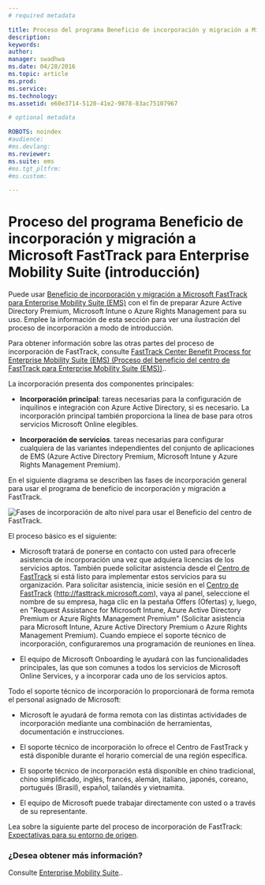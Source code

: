 ```yaml
---
# required metadata

title: Proceso del programa Beneficio de incorporación y migración a Microsoft FastTrack para Enterprise Mobility Suite (introducción)
description:
keywords:
author: 
manager: swadhwa
ms.date: 04/28/2016
ms.topic: article
ms.prod:
ms.service:
ms.technology:
ms.assetid: e60e3714-5120-41e2-9878-83ac75107967

# optional metadata

ROBOTS: noindex
#audience:
#ms.devlang:
ms.reviewer: 
ms.suite: ems
#ms.tgt_pltfrm:
#ms.custom:

---
```


# Proceso del programa Beneficio de incorporación y migración a Microsoft FastTrack para Enterprise Mobility Suite (introducción)

Puede usar [Beneficio de incorporación y migración a Microsoft FastTrack para Enterprise Mobility Suite (EMS)](fasttrack-center-benefit-for-enterprise-mobility-suite-ems.md) con el fin de preparar Azure Active Directory Premium, Microsoft Intune o Azure Rights Management para su uso. Emplee la información de esta sección para ver una ilustración del proceso de incorporación a modo de introducción.

Para obtener información sobre las otras partes del proceso de incorporación de FastTrack, consulte [FastTrack Center Benefit Process for Enterprise Mobility Suite (EMS) (Proceso del beneficio del centro de FastTrack para Enterprise Mobility Suite (EMS))](fasttrack-center-benefit-process-for-enterprise-mobility-suite-ems.md)..


La incorporación presenta dos componentes principales:

-   **Incorporación principal**: tareas necesarias para la configuración de inquilinos e integración con Azure Active Directory, si es necesario. La incorporación principal también proporciona la línea de base para otros servicios Microsoft Online elegibles.

-   **Incorporación de servicios**. tareas necesarias para configurar cualquiera de las variantes independientes del conjunto de aplicaciones de EMS (Azure Active Directory Premium, Microsoft Intune y Azure Rights Management Premium).

En el siguiente diagrama se describen las fases de incorporación general para usar el programa de beneficio de incorporación y migración a FastTrack.

![Fases de incorporación de alto nivel para usar el Beneficio del centro de FastTrack.](./media/ft-1-onboarding-process.png)

El proceso básico es el siguiente:

- Microsoft tratará de ponerse en contacto con usted para ofrecerle asistencia de incorporación una vez que adquiera licencias de los servicios aptos. También puede solicitar asistencia desde el [Centro de FastTrack](http://fasttrack.microsoft.com/) si está listo para implementar estos servicios para su organización. Para solicitar asistencia, inicie sesión en el [Centro de FastTrack](http://fasttrack.microsoft.com/) (http://fasttrack.microsoft.com), vaya al panel, seleccione el nombre de su empresa, haga clic en la pestaña Offers (Ofertas) y, luego, en "Request Assistance for Microsoft Intune, Azure Active Directory Premium or Azure Rights Management Premium" (Solicitar asistencia para Microsoft Intune, Azure Active Directory Premium o Azure Rights Management Premium). Cuando empiece el soporte técnico de incorporación, configuraremos una programación de reuniones en línea.

-   El equipo de Microsoft Onboarding le ayudará con las funcionalidades principales, las que son comunes a todos los servicios de Microsoft Online Services, y a incorporar cada uno de los servicios aptos.

Todo el soporte técnico de incorporación lo proporcionará de forma remota el personal asignado de Microsoft:

-   Microsoft le ayudará de forma remota con las distintas actividades de incorporación mediante una combinación de herramientas, documentación e instrucciones.

-   El soporte técnico de incorporación lo ofrece el Centro de FastTrack y está disponible durante el horario comercial de una región específica.

-   El soporte técnico de incorporación está disponible en chino tradicional, chino simplificado, inglés, francés, alemán, italiano, japonés, coreano, portugués (Brasil), español, tailandés y vietnamita.

-   El equipo de Microsoft puede trabajar directamente con usted o a través de su representante.

Lea sobre la siguiente parte del proceso de incorporación de FastTrack: [Expectativas para su entorno de origen](fasttrack-center-benefit-process-for-ems-environment-expectations.md).

### ¿Desea obtener más información?
Consulte [Enterprise Mobility Suite](https://www.microsoft.com/en-us/server-cloud/enterprise-mobility/overview.aspx)..



<!--HONumber=May16_HO1-->


